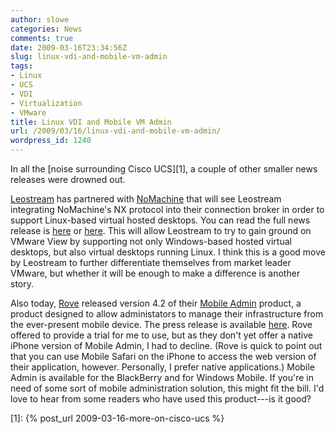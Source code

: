 ```yaml
---
author: slowe
categories: News
comments: true
date: 2009-03-16T23:34:56Z
slug: linux-vdi-and-mobile-vm-admin
tags:
- Linux
- UCS
- VDI
- Virtualization
- VMware
title: Linux VDI and Mobile VM Admin
url: /2009/03/16/linux-vdi-and-mobile-vm-admin/
wordpress_id: 1240
---
```


In all the [noise surrounding Cisco UCS][1], a couple of other smaller news releases were drowned out.

[Leostream](http://www.leostream.com/) has partnered with [NoMachine](http://nomachine.com/) that will see Leostream integrating NoMachine's NX protocol into their connection broker in order to support Linux-based virtual hosted desktops. You can read the full news release is [here](http://www.leostream.com/news/pr_03_16_09.php) or [here](http://nomachine.com/news-read.php?idnews=267). This will allow Leostream to try to gain ground on VMware View by supporting not only Windows-based hosted virtual desktops, but also virtual desktops running Linux. I think this is a good move by Leostream to further differentiate themselves from market leader VMware, but whether it will be enough to make a difference is another story.

Also today, [Rove](http://www.roveit.com/) released version 4.2 of their [Mobile Admin](http://www.roveit.com/mobileadmin/overview/) product, a product designed to allow administators to manage their infrastructure from the ever-present mobile device. The press release is available [here](http://www.roveit.com/newsroom/pressarchive/2009/2009-03-16_2009%20MobileAdmin42Release.aspx). Rove offered to provide a trial for me to use, but as they don't yet offer a native iPhone version of Mobile Admin, I had to decline. (Rove is quick to point out that you can use Mobile Safari on the iPhone to access the web version of their application, however. Personally, I prefer native applications.) Mobile Admin is available for the BlackBerry and for Windows Mobile. If you're in need of some sort of mobile administration solution, this might fit the bill. I'd love to hear from some readers who have used this product---is it good?

[1]: {% post_url 2009-03-16-more-on-cisco-ucs %}
